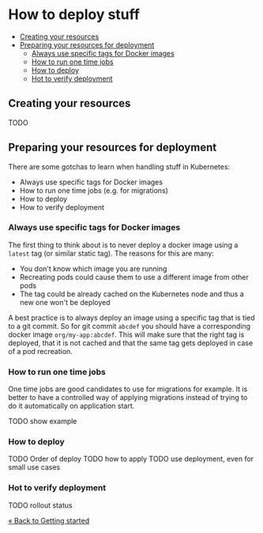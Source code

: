 # How to deploy stuff

<!-- vscode-markdown-toc -->

- [Creating your resources](#creating-your-resources)
- [Preparing your resources for deployment](#preparing-your-resources-for-deployment)
  - [Always use specific tags for Docker images](#always-use-specific-tags-for-docker-images)
  - [How to run one time jobs](#how-to-run-one-time-jobs)
  - [How to deploy](#how-to-deploy)
  - [Hot to verify deployment](#hot-to-verify-deployment)

<!-- vscode-markdown-toc-config
	numbering=false
	autoSave=true
	/vscode-markdown-toc-config -->
<!-- /vscode-markdown-toc -->

## <a name='creating-your-resources'></a>Creating your resources

TODO

## <a name='preparing-your-resources-for-deployment'></a>Preparing your resources for deployment

There are some gotchas to learn when handling stuff in Kubernetes:

- Always use specific tags for Docker images
- How to run one time jobs (e.g. for migrations)
- How to deploy
- How to verify deployment

### <a name='always-use-specific-tags-for-docker-images'></a>Always use specific tags for Docker images

The first thing to think about is to never deploy a docker image using a `latest` tag (or similar static tag). The reasons for this are many:

- You don't know which image you are running
- Recreating pods could cause them to use a different image from other pods
- The tag could be already cached on the Kubernetes node and thus a new one won't be deployed

A best practice is to always deploy an image using a specific tag that is tied to a git commit. So for git commit `abcdef` you should have a corresponding docker image `org/my-app:abcdef`. This will make sure that the right tag is deployed, that it is not cached and that the same tag gets deployed in case of a pod recreation.

### <a name='how-to-run-one-time-jobs'></a>How to run one time jobs

One time jobs are good candidates to use for migrations for example. It is better to have a controlled way of applying migrations instead of trying to do it automatically on application start.

TODO show example

### <a name='how-to-deploy'></a>How to deploy

TODO Order of deploy
TODO how to apply
TODO use deployment, even for small use cases

### <a name='hot-to-verify-deployment'></a>Hot to verify deployment

TODO rollout status

[« Back to Getting started](./Host_GettingStarted.md)
